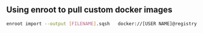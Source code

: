  ## Using enroot to pull custom docker images
 
 ```Bash
 enroot import --output [FILENAME].sqsh   docker://[USER NAME]@registry.hub.docker.com#[USERNAME]/guppy_gpu
 ```

